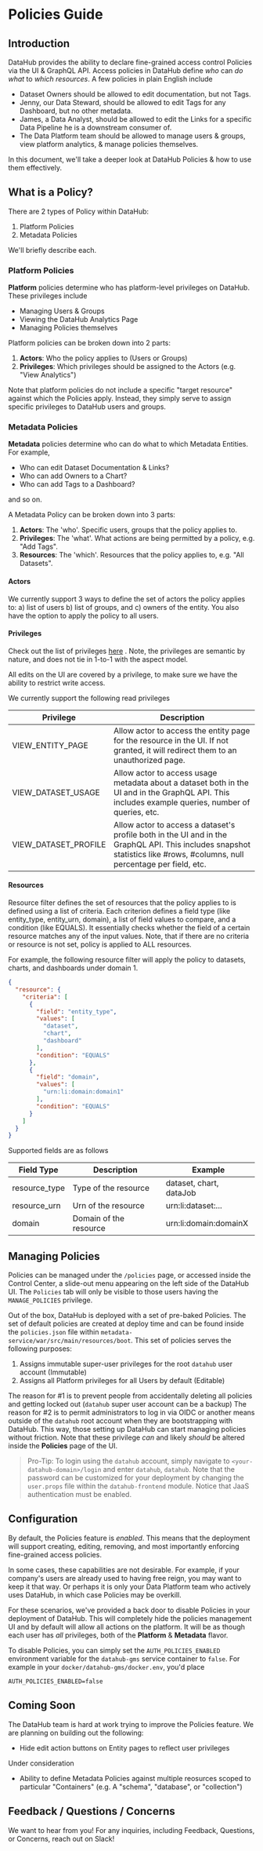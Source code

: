 # Policies Guide

## Introduction 

DataHub provides the ability to declare fine-grained access control Policies via the UI & GraphQL API.
Access policies in DataHub define *who* can *do what* to *which resources*. A few policies in plain English include

- Dataset Owners should be allowed to edit documentation, but not Tags. 
- Jenny, our Data Steward, should be allowed to edit Tags for any Dashboard, but no other metadata.
- James, a Data Analyst, should be allowed to edit the Links for a specific Data Pipeline he is a downstream consumer of.
- The Data Platform team should be allowed to manage users & groups, view platform analytics, & manage policies themselves.

In this document, we'll take a deeper look at DataHub Policies & how to use them effectively. 

## What is a Policy?

There are 2 types of Policy within DataHub:

1. Platform Policies
2. Metadata Policies

We'll briefly describe each. 

### Platform Policies

**Platform** policies determine who has platform-level privileges on DataHub. These privileges include

- Managing Users & Groups
- Viewing the DataHub Analytics Page
- Managing Policies themselves

Platform policies can be broken down into 2 parts:

1. **Actors**: Who the policy applies to (Users or Groups)
2. **Privileges**: Which privileges should be assigned to the Actors (e.g. "View Analytics")

Note that platform policies do not include a specific "target resource" against which the Policies apply. Instead,
they simply serve to assign specific privileges to DataHub users and groups.

### Metadata Policies

**Metadata** policies determine who can do what to which Metadata Entities. For example, 

- Who can edit Dataset Documentation & Links?
- Who can add Owners to a Chart?
- Who can add Tags to a Dashboard?

and so on. 

A Metadata Policy can be broken down into 3 parts:

1. **Actors**: The 'who'. Specific users, groups that the policy applies to.
2. **Privileges**: The 'what'. What actions are being permitted by a policy, e.g. "Add Tags".
3. **Resources**: The 'which'. Resources that the policy applies to, e.g. "All Datasets".

#### Actors

We currently support 3 ways to define the set of actors the policy applies to: a) list of users b) list of groups, and
c) owners of the entity. You also have the option to apply the policy to all users.

#### Privileges

Check out the list of
privileges [here](https://github.com/datahub-project/datahub/blob/master/metadata-utils/src/main/java/com/linkedin/metadata/authorization/PoliciesConfig.java)
. Note, the privileges are semantic by nature, and does not tie in 1-to-1 with the aspect model.

All edits on the UI are covered by a privilege, to make sure we have the ability to restrict write access.

<!---
TODO: Add table for edit privileges
--->

We currently support the following read privileges

| Privilege            | Description                                                                                                                                                                |
|----------------------|----------------------------------------------------------------------------------------------------------------------------------------------------------------------------|
| VIEW_ENTITY_PAGE     | Allow actor to access the entity page for the resource in the UI. If not granted, it will redirect   them to an unauthorized page.                                         |
| VIEW_DATASET_USAGE   | Allow actor to access usage metadata about a dataset both in the UI and in the GraphQL API. This   includes example queries, number of queries, etc.                       |
| VIEW_DATASET_PROFILE | Allow actor to access a dataset's profile both in the UI and in the GraphQL API. This   includes snapshot statistics like #rows, #columns, null percentage per field, etc. |

#### Resources

Resource filter defines the set of resources that the policy applies to is defined using a list of criteria. Each
criterion defines a field type (like entity_type, entity_urn, domain), a list of field values to compare, and a
condition (like EQUALS). It essentially checks whether the field of a certain resource matches any of the input values.
Note, that if there are no criteria or resource is not set, policy is applied to ALL resources.

For example, the following resource filter will apply the policy to datasets, charts, and dashboards under domain 1.

```json
{
  "resource": {
    "criteria": [
      {
        "field": "entity_type",
        "values": [
          "dataset",
          "chart",
          "dashboard"
        ],
        "condition": "EQUALS"
      },
      {
        "field": "domain",
        "values": [
          "urn:li:domain:domain1"
        ],
        "condition": "EQUALS"
      }
    ]
  }
}
```

Supported fields are as follows

| Field Type    | Description            | Example                 |
|---------------|------------------------|-------------------------|
| resource_type | Type of the resource   | dataset, chart, dataJob |
| resource_urn  | Urn of the resource    | urn:li:dataset:...      |
| domain        | Domain of the resource | urn:li:domain:domainX   |

## Managing Policies

Policies can be managed under the `/policies` page, or accessed inside the Control Center, a slide-out menu
appearing on the left side of the DataHub UI. The `Policies` tab will only be visible to those users having the `MANAGE_POLICIES` privilege.

Out of the box, DataHub is deployed with a set of pre-baked Policies. The set of default policies are created at deploy 
time and can be found inside the `policies.json` file within `metadata-service/war/src/main/resources/boot`. This set of policies serves the 
following purposes:

1. Assigns immutable super-user privileges for the root `datahub` user account (Immutable)
2. Assigns all Platform privileges for all Users by default (Editable)

The reason for #1 is to prevent people from accidentally deleting all policies and getting locked out (`datahub` super user account can be a backup)
The reason for #2 is to permit administrators to log in via OIDC or another means outside of the `datahub` root account
when they are bootstrapping with DataHub. This way, those setting up DataHub can start managing policies without friction. 
Note that these privilege *can* and likely *should* be altered inside the **Policies** page of the UI.

> Pro-Tip: To login using the `datahub` account, simply navigate to `<your-datahub-domain>/login` and enter `datahub`, `datahub`. Note that the password can be customized for your
deployment by changing the `user.props` file within the `datahub-frontend` module. Notice that JaaS authentication must be enabled. 

## Configuration 

By default, the Policies feature is *enabled*. This means that the deployment will support creating, editing, removing, and 
most importantly enforcing fine-grained access policies.

In some cases, these capabilities are not desirable. For example, if your company's users are already used to having free reign, you
may want to keep it that way. Or perhaps it is only your Data Platform team who actively uses DataHub, in which case Policies may be overkill.

For these scenarios, we've provided a back door to disable Policies in your deployment of DataHub. This will completely hide
the policies management UI and by default will allow all actions on the platform. It will be as though
each user has *all* privileges, both of the **Platform** & **Metadata** flavor.

To disable Policies, you can simply set the `AUTH_POLICIES_ENABLED` environment variable for the `datahub-gms` service container
to `false`. For example in your `docker/datahub-gms/docker.env`, you'd place

```
AUTH_POLICIES_ENABLED=false
```

## Coming Soon

The DataHub team is hard at work trying to improve the Policies feature. We are planning on building out the following:

- Hide edit action buttons on Entity pages to reflect user privileges

Under consideration

- Ability to define Metadata Policies against multiple reosurces scoped to particular "Containers" (e.g. A "schema", "database", or "collection")

## Feedback / Questions / Concerns

We want to hear from you! For any inquiries, including Feedback, Questions, or Concerns, reach out on Slack!
